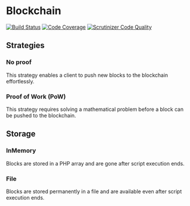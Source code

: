 # Blockchain

[![Build Status](https://scrutinizer-ci.com/g/TiMESPLiNTER/blockchain/badges/build.png?b=master)](https://scrutinizer-ci.com/g/TiMESPLiNTER/blockchain/build-status/master) [![Code Coverage](https://scrutinizer-ci.com/g/TiMESPLiNTER/blockchain/badges/coverage.png?b=master)](https://scrutinizer-ci.com/g/TiMESPLiNTER/blockchain/?branch=master) [![Scrutinizer Code Quality](https://scrutinizer-ci.com/g/TiMESPLiNTER/blockchain/badges/quality-score.png?b=master)](https://scrutinizer-ci.com/g/TiMESPLiNTER/blockchain/?branch=master)

## Strategies

### No proof

This strategy enables a client to push new blocks to the blockchain effortlessly.

### Proof of Work (PoW)

This strategy requires solving a mathematical problem before a block can be pushed to the blockchain.

## Storage

### InMemory

Blocks are stored in a PHP array and are gone after script execution ends.

### File

Blocks are stored permanently in a file and are available even after script execution ends.
